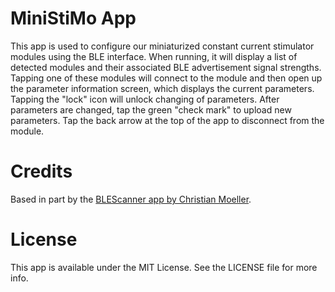 # MiniStiMo App

This app is used to configure our miniaturized constant current stimulator
modules using the BLE interface.  When running, it will display a list of
detected modules and their associated BLE advertisement signal strengths.
Tapping one of these modules will connect to the module and then open up the
parameter information screen, which displays the current parameters. Tapping
the "lock" icon will unlock changing of parameters. After parameters are
changed, tap the green "check mark" to upload new parameters. Tap the back
arrow at the top of the app to disconnect from the module.

# Credits

Based in part by the [BLEScanner app by Christian Moeller](https://github.com/gundrabur/BLEScanner).

# License

This app is available under the MIT License. See the LICENSE file for more info.

